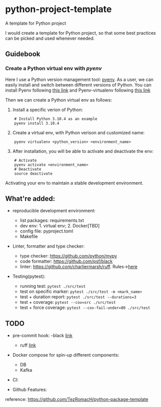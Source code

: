 # python-project-template
A template for Python project

I would create a template for Python project, so that some best practices can be picked and used whenever needed.  

## Guidebook

### Create a Python virtual env with *pyenv*
Here I use a Python version management tool: [pyenv](https://github.com/pyenv/pyenv). 
As a user, we can easily install and switch between different versions of Python.
You can install Pyenv following [this link](https://github.com/pyenv/pyenv#getting-pyenv) and Pyenv-virtualenv following [this link](https://github.com/pyenv/pyenv-virtualenv)  

Then we can create a Python virtual env as follows:
1. Install a specific verion of Python:
```
    # Install Python 3.10.4 as an example
    pyenv install 3.10.4 
```
2. Create a virtual env, with Python verison and customized name:
```
    pyenv virtualenv <python_version> <environment_name> 
```
3. After installation, you will be able to activate and deactivate the env:
```
    # Activate
    pyenv activate <environment_name>
    # Deactivate
    source deactivate
```
Activating your env to maintain a stable development environment.

## What're added:
- reproducible development environment: 
    - list packages: requirements.txt  
    - dev env: 1. virtual env; 2. Docker[TBD]  
    - config file: pyproject.toml  
    - Makefile 

- Linter, formatter and type checker:
    - type checker: https://github.com/python/mypy  
    - code formatter: https://github.com/psf/black  
    - linter: https://github.com/charliermarsh/ruff.  Rules→[here](https://beta.ruff.rs/docs/rules/)

- Testing(pytest):
    - running test: `pytest ./src/test`
    - test on specific marker: `pytest ./src/test -m <mark_name>`
    - test + duration report: `pytest ./src/test --durations=3`
    - test + coverage: `pytest --cov=src ./src/test`
    - test + force coverage: `pytest --cov-fail-under=80 ./src/test`

## TODO

- pre-commit hook:
    -black [link](https://black.readthedocs.io/en/stable/integrations/source_version_control.html)
    - ruff [link](https://beta.ruff.rs/docs/tutorial/#continuous-integration)

- Docker compose for spin-up different components:
    - DB
    - Kafka

- CI:

- Github Features:


reference:
https://github.com/TezRomacH/python-package-template  
